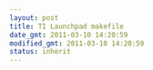 ```yaml
---
layout: post
title: TI Launchpad makefile
date_gmt: 2011-03-10 14:20:59
modified_gmt: 2011-03-10 14:20:59
status: inherit
---
```


